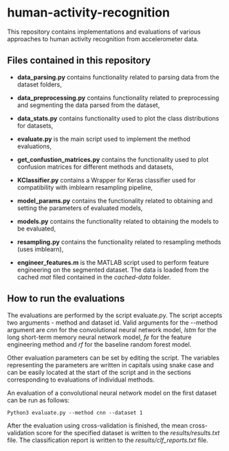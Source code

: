 # human-activity-recognition
This repository contains implementations and evaluations of various approaches to human activity recognition from accelerometer data.

## Files contained in this repository
- **data\_parsing.py** contains functionality related to parsing data from the dataset folders,

- **data\_preprocessing.py** contains functionality related to preprocessing and segmenting the data
parsed from the dataset,

- **data\_stats.py**
contains functionality used to plot the class distributions for datasets,

- **evaluate.py**
is the main script used to implement the method evaluations,

- **get\_confustion\_matrices.py**
contains the functionality used to plot confusion matrices for different methods and datasets,

- **KClassifier.py**
contains a Wrapper for Keras classifier used for compatibility with imblearn resampling pipeline,

- **model\_params.py**
contains the functionality related to obtaining and setting the parameters of evaluated models,

- **models.py**
contains the functionality related to obtaining the models to be evaluated,

- **resampling.py**
contains the functionality related to resampling methods (uses imblearn),

- **engineer\_features.m**
is the MATLAB script used to perform feature engineering on the segmented dataset.
The data is loaded from the cached *mat* filed contained in the *cached-data* folder.


## How to run the evaluations

The evaluations are performed by the script evaluate.py. The script accepts two arguments - method
and dataset id. Valid arguments for the --method argument are *cnn* for the convolutional neural network
model, *lstm* for the long short-term memory neural network model, *fe* for the feature engineering
method and *rf* for the baseline random forest model.

Other evaluation parameters can be set by editing the script. The variables representing the
parameters are written in capitals using snake case and can be easily located at the start of the
script and in the sections corresponding to evaluations of individual methods.

An evaluation of a convolutional neural network model on the first dataset can be run as follows:

`Python3 evaluate.py --method cnn --dataset 1`

After the evaluation using cross-validation is finished, the mean cross-validation score for the specified dataset is
written to the *results/results.txt* file. The classification report is written to the *results/clf\_reports.txt* file.

